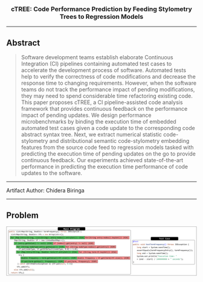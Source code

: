 <h3 align = "center"> cTREE: Code Performance Prediction by Feeding Stylometry Trees to Regression Models </h3>
<hr>

## Abstract
> Software development teams establish elaborate Continuous Integration (CI) pipelines containing automated test cases to accelerate the development process of software. Automated tests help to verify the correctness of code modifications and decrease the response time to changing requirements. However, when the software teams do not track the performance impact of pending modifications, they may need to spend considerable time refactoring existing code. This paper proposes cTREE, a  CI pipeline-assisted code analysis framework that provides continuous feedback on the performance impact of pending updates. We design performance microbenchmarks by binding the execution time of embedded automated test cases given a code update to the corresponding code abstract syntax tree. Next, we extract numerical statistic code-stylometry and distributional semantic code-stylometry embedding features from the source code feed to regression models tasked with predicting the execution time of pending updates on the go to provide continuous feedback. Our experiments achieved state-of-the-art performance in predicting the execution time performance of code updates to the software. 

<hr>
Artifact Author: Chidera Biringa
<hr>

## Problem
<p align="center"> <img src="doc/problem.svg"> </p>

<!-- ## Proposed Solution: c-TREE -->

<!-- 
## How to generate DSPACE dataset
```
$ cd dataset/dspace
$ sh build.sh 
```

## Feature Engineering
### Generate Stylometry AST Embedding Features
```
cd embeddings
sh build.sh
``` -->
